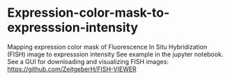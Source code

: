 # Expression-color-mask-to-expresssion-intensity
Mapping expression color mask of Fluorescence In Situ Hybridization (FISH) image to expresssion intensity
See example in the jupyter notebook.
See a GUI for downloading and visualizing FISH images: https://github.com/ZeitgeberH/FISH-VIEWER
